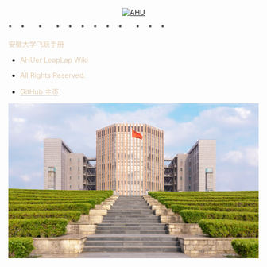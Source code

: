 <p align="center">
  <a href="https://github.com/AHUer-LeapLap/Impart-Inherit">
    <img alt="AHU" src="_media/AHU-logo-夏.jpg" height="120">
  </a>
</p>
* ⠀
* ⠀⠀
* ⠀⠀
* ⠀
* ⠀
* ⠀
* ⠀
* ⠀
* ⠀⠀
* ⠀
* ⠀
* ⠀

<middle><font color="E4CFB4">安徽大学飞跃手册</font></middle>

- <font color="E4CFB4">AHUer LeapLap Wiki</font>

- <font color="E4CFB4">All Rights Reserved.</font>

- [<font color="E4CFB4">GitHub 主页</font>](https://github.com/AHUer-LeapLap/Impart-Inherit)

![八角楼之阶-春.jpg](_media/八角楼之阶-春.jpg)



